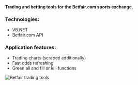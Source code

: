 #### Trading and betting tools for the Betfair.com sports exchange.

### Technologies:
 * VB.NET 
 * Betfair.com API

### Application features:
 * Trading charts (scraped additionally)
 * Fast odds refreshing
 * Green all and fill or kill functions
 
 ![Betfair trading tools](https://user-images.githubusercontent.com/8201223/200645331-e23eb681-dc0c-40b2-a9b3-f4122a1d3376.jpg)

